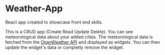 # Weather-App

React app created to showcase front end skills. 

This is a CRUD app (Create Read Update Delete). You can see meteorological data about your added cities. The meteorological data is fetched from the [OpenWeather API](https://openweathermap.org/api) and displayed as widgets. You can then update the widget's data or completly remove the widget.
